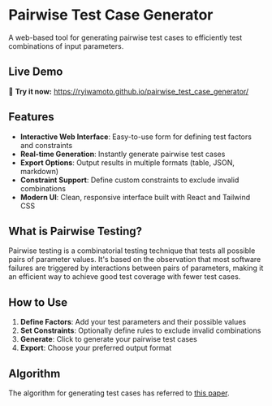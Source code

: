 # Pairwise Test Case Generator

A web-based tool for generating pairwise test cases to efficiently test combinations of input parameters.

## Live Demo

🚀 **Try it now:** https://ryiwamoto.github.io/pairwise_test_case_generator/

## Features

- **Interactive Web Interface**: Easy-to-use form for defining test factors and constraints
- **Real-time Generation**: Instantly generate pairwise test cases
- **Export Options**: Output results in multiple formats (table, JSON, markdown)
- **Constraint Support**: Define custom constraints to exclude invalid combinations
- **Modern UI**: Clean, responsive interface built with React and Tailwind CSS

## What is Pairwise Testing?

Pairwise testing is a combinatorial testing technique that tests all possible pairs of parameter values. It's based on the observation that most software failures are triggered by interactions between pairs of parameters, making it an efficient way to achieve good test coverage with fewer test cases.

## How to Use

1. **Define Factors**: Add your test parameters and their possible values
2. **Set Constraints**: Optionally define rules to exclude invalid combinations
3. **Generate**: Click to generate your pairwise test cases
4. **Export**: Choose your preferred output format

## Algorithm

The algorithm for generating test cases has referred to [this paper](https://github.com/Microsoft/pict/blob/master/doc/Pairwise%20Testing%20in%20Real%20World.pdf).